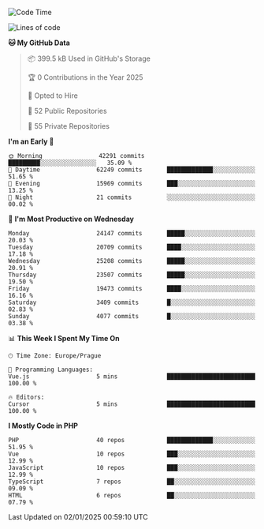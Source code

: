 <!--START_SECTION:waka-->
![Code Time](http://img.shields.io/badge/Code%20Time-1%2C584%20hrs%203%20mins-blue)

![Lines of code](https://img.shields.io/badge/From%20Hello%20World%20I%27ve%20Written-37.2%20million%20lines%20of%20code-blue)

**🐱 My GitHub Data** 

> 📦 399.5 kB Used in GitHub's Storage 
 > 
> 🏆 0 Contributions in the Year 2025
 > 
> 💼 Opted to Hire
 > 
> 📜 52 Public Repositories 
 > 
> 🔑 55 Private Repositories 
 > 
**I'm an Early 🐤** 

```text
🌞 Morning                42291 commits       █████████░░░░░░░░░░░░░░░░   35.09 % 
🌆 Daytime                62249 commits       █████████████░░░░░░░░░░░░   51.65 % 
🌃 Evening                15969 commits       ███░░░░░░░░░░░░░░░░░░░░░░   13.25 % 
🌙 Night                  21 commits          ░░░░░░░░░░░░░░░░░░░░░░░░░   00.02 % 
```
📅 **I'm Most Productive on Wednesday** 

```text
Monday                   24147 commits       █████░░░░░░░░░░░░░░░░░░░░   20.03 % 
Tuesday                  20709 commits       ████░░░░░░░░░░░░░░░░░░░░░   17.18 % 
Wednesday                25208 commits       █████░░░░░░░░░░░░░░░░░░░░   20.91 % 
Thursday                 23507 commits       █████░░░░░░░░░░░░░░░░░░░░   19.50 % 
Friday                   19473 commits       ████░░░░░░░░░░░░░░░░░░░░░   16.16 % 
Saturday                 3409 commits        █░░░░░░░░░░░░░░░░░░░░░░░░   02.83 % 
Sunday                   4077 commits        █░░░░░░░░░░░░░░░░░░░░░░░░   03.38 % 
```


📊 **This Week I Spent My Time On** 

```text
🕑︎ Time Zone: Europe/Prague

💬 Programming Languages: 
Vue.js                   5 mins              █████████████████████████   100.00 % 

🔥 Editors: 
Cursor                   5 mins              █████████████████████████   100.00 % 
```

**I Mostly Code in PHP** 

```text
PHP                      40 repos            █████████████░░░░░░░░░░░░   51.95 % 
Vue                      10 repos            ███░░░░░░░░░░░░░░░░░░░░░░   12.99 % 
JavaScript               10 repos            ███░░░░░░░░░░░░░░░░░░░░░░   12.99 % 
TypeScript               7 repos             ██░░░░░░░░░░░░░░░░░░░░░░░   09.09 % 
HTML                     6 repos             ██░░░░░░░░░░░░░░░░░░░░░░░   07.79 % 
```




 Last Updated on 02/01/2025 00:59:10 UTC
<!--END_SECTION:waka-->
<!--
**AlexKratky/AlexKratky** is a ✨ _special_ ✨ repository because its `README.md` (this file) appears on your GitHub profile.

Here are some ideas to get you started:

- 🔭 I’m currently working on ...
- 🌱 I’m currently learning ...
- 👯 I’m looking to collaborate on ...
- 🤔 I’m looking for help with ...
- 💬 Ask me about ...
- 📫 How to reach me: ...
- 😄 Pronouns: ...
- ⚡ Fun fact: ...
-->
